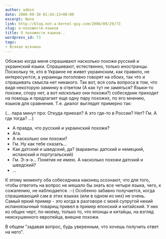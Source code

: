 ```yaml
---
author: admin
date: 2006-09-30 01:54:13+00:00
excerpt: None
link: http://blog.not-a-kernel-guy.com/2006/09/29/73
slug: о-похожести-языков
title: О похожести языков..
wordpress_id: 73
tags:
- Всякая всячина
---
```


Обожаю когда меня спрашивают насколько похожи русский и украинский языки. Спрашивают, естественно, только иностранцы. Поскольку те, кто в Украине не живет украинским, как правило, не интересуются, а украинцы поголовно говорят на обоих, так что и спрашивать смысла нет никакого. Так вот, вся соль вопроса в том, что видя некоторую заминку в ответом (А как тут не замяться? Языки-то похожи, спору нет, а вот _насколько_ они похожи?) собеседник приходит на помощь и предлагает еще одну пару похожих, по его мнению, языков для сравнения. Т.е. диалог выглядит примерно так:

(... пара минут про: Откуда приехал? А это где-то в России? Нет? Гм. А где тогда? ...)
- А правда, что русский и украинский похожи?
- Ага.
- А насколько они похожи?
- Гм. Ну как тебе сказать...
- Как датский и шведский, да? (варианты: датский и немецкий, испанский и португальский)
- Гм. Э-э-э... Понятия не имею. А насколько похожи датский и шведский?
- ...

К этому моменту оба собеседника наконец осознают, что для того, чтобы ответить на вопрос не мешало бы знать все четыре языка, чего, к сожалению, не наблюдается. :-( Особенно забавно получается, когда спрашивающий сам в этих языках (или в одном из них) не очень. Самый яркий пример - это когда в разговоре с моей супругой некий испаноязычный товарищ привел в пример японский и китайский. У них из общих черт, по-моему, только то, что японцы и китайцы, на взгляд неискушенного европейца, внешне похожи. 

В общем "задавая вопрос, будь уверенным, что хочешь получить ответ на него".
